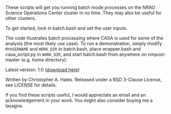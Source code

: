 These scripts will get you running batch mode processes on the NRAO Science Operations Center cluster in no time. They may also be useful for other clusters.

To get started, look in batch.bash and set the user inputs.

The code illustrates batch processing where CASA is used for some of the analysis (the most likely use case). To run a demonstration, simply modify ```MYUSERNAME``` and ```WORK_DIR``` in batch.bash, place wrapper.bash and casa_script.py in ```WORK_DIR```, and start batch.bash from anywhere on nmpost-master (e.g. home directory).

Latest version: 1.0 ([download here](https://github.com/chrishales/NRAO-SOC-cluster_batch-processing/releases/latest))

Written by Christopher A. Hales. Released under a BSD 3-Clause License, see LICENSE for details.

If you find these scripts useful, I would appreciate an email and an acknowledgement in your work. You might also consider buying me a lasagna.
